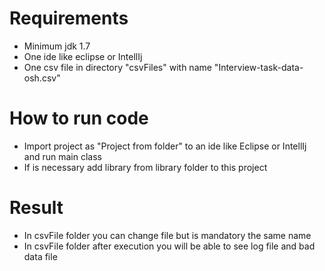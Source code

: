 # Requirements
 - Minimum jdk 1.7
 - One ide like eclipse or IntellIj
 - One csv file in directory "csvFiles" with name "Interview-task-data-osh.csv"

# How to run code
 - Import project as "Project from folder" to an ide like Eclipse or IntellIj and run main class
 - If is necessary add library from library folder to this project
 
 # Result
 - In csvFile folder you can change file but is mandatory the same name
 - In csvFile folder after execution you will be able to see log file and bad data file